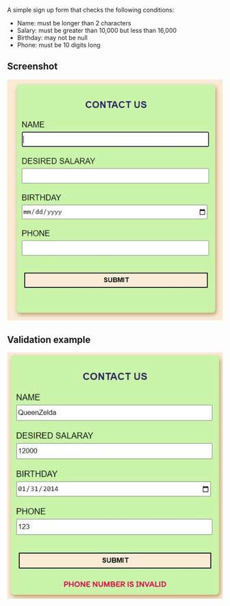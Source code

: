
A simple sign up form that checks the following conditions:
* Name: must be longer than 2 characters
* Salary: must be greater than 10,000 but less than 16,000
* Birthday: may not be null
* Phone: must be 10 digits long

## Screenshot
<img src="img/interface.jpg">

## Validation example
<img src="img/validate.jpg">
